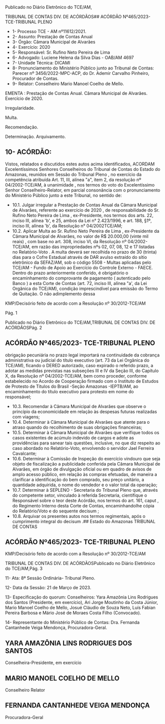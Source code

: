 Publicado  no  Diário  Eletrônico do TCE/AM,

TRIBUNAL DE CONTAS DIV. DE ACÓRDÃOS## ACÓRDÃO Nº465/2023- TCE-TRIBUNAL PLENO

- 1- Processo TCE - AM nº11612/2021.
- 2- Assunto: Prestação de Contas Anual
- 3- Órgão: Câmara Municipal de Alvarães
- 4- Exercício: 2020
- 5- Responsável: Sr. Rufino Neto Pereira de Lima
- 6- Advogado: Luciene Helena da Silva Dias - OAB/AM 4697
- 7- Unidade Técnica: DICAMI
- 8- Pronunciamento  do  Ministério  Público  junto  ao  Tribunal  de  Contas: Parecer  nº 3456/2022-MPC-ACP, do Dr. Ademir Carvalho Pinheiro, Procurador de Contas.
- 9- Relator: Conselheiro Mario Manoel Coelho de Mello.

EMENTA : Prestação  de  Contas  Anual. Câmara Municipal de Alvarães. Exercício de 2020.

Irregularidade.

Multa.

Recomendação.

Determinação. Arquivamento.

## 10-  ACÓRDÃO:

Vistos,  relatados  e  discutidos  estes  autos  acima  identificados, ACORDAM Excelentíssimos Senhores Conselheiros do Tribunal de Contas do Estado do Amazonas, reunidos em Sessão do Tribunal Pleno , no exercício da competência atribuída Art. 11, III, alínea "a", item 2, da resolução nº 04/2002-TCE/AM, à unanimidade , nos termos do voto do Excelentíssimo Senhor Conselheiro-Relator, em  parcial consonância com o pronunciamento do Ministério Público junto a este Tribunal, no sentido de:

- 10.1. Julgar irregular a Prestação de Contas Anual da Câmara Municipal de Alvarães, referente ao exercício de 2020 , de responsabilidade do Sr. Rufino Neto  Pereira de Lima , ex-Presidente, nos termos dos arts. 22, inciso III, alínea 'b', e 25, ambos da Lei n° 2.423/1996, e  art.  188,  §1º,  inciso  III,  alínea  'b',  da  Resolução  n°  04/2002TCE/AM;
- 10.2. Aplicar Multa ao Sr. Rufino Neto Pereira de Lima ,  ex-Presidente da Câmara Municipal de Alvarães, no valor de R$ 20.000,00 (vinte mil  reais) , com  base  no  art.  308,  inciso  VI,  da  Resolução  nº 04/2002-TCE/AM, em razão das impropriedades nºs 02, 07, 08, 12 e 17 listadas no Relatório-Voto .  A  multa  deverá  ser  recolhida  no prazo  de 30  (trinta)  dias para o  Cofre  Estadual  através  de  DAR avulso extraído do sítio eletrônico da SEFAZ/AM, sob o código 5508 -  Multas aplicadas pelo TCE/AM - Fundo de Apoio ao Exercício do Controle Externo - FAECE. Dentro do prazo anteriormente conferido, é  obrigatório  o  encaminhamento  do  comprovante  de  pagamento ( autenticado pelo Banco ) a esta Corte de Contas (art. 72, inciso III, alínea  "a',  da  Lei  Orgânica  do  TCE/AM),  condição  imprescindível para  emissão  do  Termo  de  Quitação.  O  não  adimplemento  dessa

KMP/Decisório feito de acordo com a Resolução nº 30/2012-TCE/AM

Pág. 1

Publicado  no  Diário  Eletrônico do TCE/AM,TRIBUNAL DE CONTAS DIV. DE ACÓRDÃOSPág. 2

## ACÓRDÃO Nº465/2023- TCE-TRIBUNAL PLENO

obrigação  pecuniária  no  prazo  legal  importará  na  continuidade  da cobrança administrativa ou judicial do título executivo (art. 73 da Lei Orgânica do TCE/AM), ficando o DERED autorizado, caso expirado o referido prazo, a adotar as medidas previstas nas subseções III e IV da Seção III, do Capítulo X, da Resolução nº 04/2002-TCE/AM, bem como proceder, conforme estabelecido no Acordo de Cooperação  firmado  com  o  Instituto  de  Estudos  de  Protesto  de Títulos do Brasil -Seção Amazonas -IEPTB/AM, ao encaminhamento  do  título  executivo  para  protesto  em  nome  do responsável;

- 10.3. Recomendar à Câmara  Municipal  de  Alvarães que  observe  o princípio da economicidade em relação às despesas futuras realizadas com viagens;
- 10.4. Determinar à  Câmara  Municipal  de  Alvarães  que  atente  para  o atraso quando do recolhimento de suas obrigações financeiras;
- 10.5. Determinar à Câmara Municipal de Alvarães que verifique todos os casos  existentes de acúmulo  indevido  de cargos e adote as providências para sanear  tais questões,  inclusive, no  que  diz respeito ao caso abordado no Relatório-Voto, envolvendo o servidor Jael Ferreira Cavalcante;
- 10.6. Determinar à Comissão de Inspeção do exercício vindouro que seja objeto de fiscalização a publicidade conferida pela Câmara Municipal de Alvarães, em órgão de divulgação oficial ou em quadro de avisos de  amplo  acesso  público,  em  relação  às  compras  efetuadas,  de maneira  a  clarificar  a  identificação  do  bem  comprado,  seu  preço unitário, a quantidade adquirida, o nome do vendedor e o valor total da operação;
- 10.7. Determinar à SEPLENO - Secretaria do Tribunal Pleno que, através do  competente  setor,  vinculado  à  referida  Secretaria,  cientifique  o Responsável  sobre  o  teor  deste  Acórdão,  nos  termos  do  art.  161, caput ,  do Regimento Interno desta Corte de Contas, encaminhandolhe cópia do Relatório/Voto e do sequente decisum ;
- 10.8. Arquivar os presentes  autos  nos  termos  regimentais,  após  o cumprimento integral do decisum .## Estado do Amazonas TRIBUNAL DE CONTAS

## ACÓRDÃO Nº465/2023- TCE-TRIBUNAL PLENO

KMP/Decisório feito de acordo com a Resolução nº 30/2012-TCE/AM

TRIBUNAL DE CONTAS DIV. DE ACÓRDÃOSPublicado  no  Diário  Eletrônico do TCE/AM,Pág. 3

11-  Ata: 8ª Sessão Ordinária- Tribunal Pleno.

12-  Data da Sessão: 21 de Março de 2023.

13-  Especificação  do  quorum: Conselheiros:  Yara  Amazônia  Lins  Rodrigues  dos Santos (Presidente, em exercício), Ari Jorge Moutinho da Costa Júnior, Mario Manoel Coelho de Mello, Josué Cláudio de Souza Neto, Luís Fabian Pereira Barbosa e Mário José de Moraes Costa Filho (Convocado).

14-  Representante do Ministério Público de Contas: Dra. Fernanda Cantanhede Veiga Mendonça, Procuradora-Geral.

## YARA AMAZÔNIA LINS RODRIGUES DOS SANTOS

Conselheira-Presidente, em exercício

## MARIO MANOEL COELHO DE MELLO

Conselheiro Relator

## FERNANDA CANTANHEDE VEIGA MENDONÇA

Procuradora-Geral